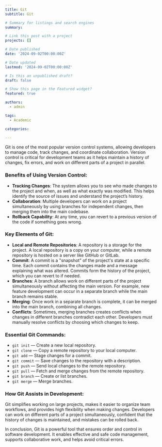 ```yaml
---
title: Git
subtitle: Git

# Summary for listings and search engines
summary:

# Link this post with a project
projects: []

# Date published
date: '2024-09-02T00:00:00Z'

# Date updated
lastmod: '2024-09-02T00:00:00Z'

# Is this an unpublished draft?
draft: false

# Show this page in the Featured widget?
featured: true

authors:
  - admin

tags:
  - Academic

categories:
  
---
```


Git is one of the most popular version control systems, allowing developers to manage code, track changes, and coordinate collaboration. Version control is critical for development teams as it helps maintain a history of changes, fix errors, and work on different parts of a project in parallel.

### Benefits of Using Version Control:
- **Tracking Changes**: The system allows you to see who made changes to the project and when, as well as what exactly was modified. This helps identify the source of issues and understand the project’s history.
- **Collaboration**: Multiple developers can work on a project simultaneously by using branches for independent changes, then merging them into the main codebase.
- **Rollback Capability**: At any time, you can revert to a previous version of the code if something goes wrong.

### Key Elements of Git:
- **Local and Remote Repositories**: A repository is a storage for the project. A local repository is a copy on your computer, while a remote repository is hosted on a server like GitHub or GitLab.
- **Commit**: A commit is a "snapshot" of the project's state at a specific time. Each commit contains the changes made and a message explaining what was altered. Commits form the history of the project, which you can revert to if needed.
- **Branches**: A branch allows work on different parts of the project simultaneously without affecting the main version. For example, new feature development can occur in a separate branch while the main branch remains stable.
- **Merging**: Once work in a separate branch is complete, it can be merged into the main branch, combining all changes.
- **Conflicts**: Sometimes, merging branches creates conflicts when changes in different branches contradict each other. Developers must manually resolve conflicts by choosing which changes to keep.

### Essential Git Commands:
- `git init` — Create a new local repository.
- `git clone` — Copy a remote repository to your local computer.
- `git add` — Stage changes for a commit.
- `git commit` — Save changes to the repository with a description.
- `git push` — Send local changes to the remote repository.
- `git pull` — Fetch and merge changes from the remote repository.
- `git branch` — Create or list branches.
- `git merge` — Merge branches.

### How Git Assists in Development:
Git simplifies working on large projects, makes it easier to organize team workflows, and provides high flexibility when making changes. Developers can work on different parts of a project simultaneously, confident that the history of changes is maintained, and mistakes can be rolled back.

In conclusion, Git is a powerful tool that ensures order and control in software development. It enables effective and safe code management, supports collaborative work, and helps avoid critical errors.

